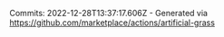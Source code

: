 Commits: 2022-12-28T13:37:17.606Z - Generated via https://github.com/marketplace/actions/artificial-grass
<br>
